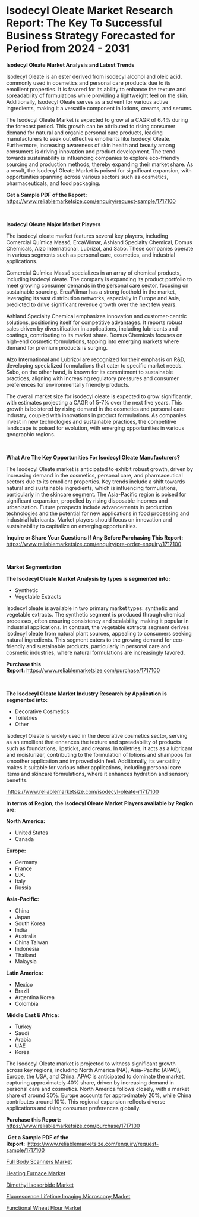 <p><h1>Isodecyl Oleate Market Research Report: The Key To Successful Business Strategy Forecasted for Period from 2024 - 2031</h1></p><p><strong>Isodecyl Oleate Market Analysis and Latest Trends</strong></p>
<p><p>Isodecyl Oleate is an ester derived from isodecyl alcohol and oleic acid, commonly used in cosmetics and personal care products due to its emollient properties. It is favored for its ability to enhance the texture and spreadability of formulations while providing a lightweight feel on the skin. Additionally, Isodecyl Oleate serves as a solvent for various active ingredients, making it a versatile component in lotions, creams, and serums.</p><p>The Isodecyl Oleate Market is expected to grow at a CAGR of 6.4% during the forecast period. This growth can be attributed to rising consumer demand for natural and organic personal care products, leading manufacturers to seek out effective emollients like Isodecyl Oleate. Furthermore, increasing awareness of skin health and beauty among consumers is driving innovation and product development. The trend towards sustainability is influencing companies to explore eco-friendly sourcing and production methods, thereby expanding their market share. As a result, the Isodecyl Oleate Market is poised for significant expansion, with opportunities spanning across various sectors such as cosmetics, pharmaceuticals, and food packaging.</p></p>
<p><strong>Get a Sample PDF of the Report:&nbsp;</strong> <a href="https://www.reliablemarketsize.com/enquiry/request-sample/1717100?utm_campaign=1170&utm_medium=2&utm_source=Github&utm_content=ia&utm_term=13102024&utm_id=isodecyl-oleate">https://www.reliablemarketsize.com/enquiry/request-sample/1717100</a></p>
<p>&nbsp;</p>
<p><strong>Isodecyl Oleate Major Market Players</strong></p>
<p><p>The isodecyl oleate market features several key players, including Comercial Química Massó, ErcaWilmar, Ashland Specialty Chemical, Domus Chemicals, Alzo International, Lubrizol, and Sabo. These companies operate in various segments such as personal care, cosmetics, and industrial applications.</p><p>Comercial Química Massó specializes in an array of chemical products, including isodecyl oleate. The company is expanding its product portfolio to meet growing consumer demands in the personal care sector, focusing on sustainable sourcing. ErcaWilmar has a strong foothold in the market, leveraging its vast distribution networks, especially in Europe and Asia, predicted to drive significant revenue growth over the next few years.</p><p>Ashland Specialty Chemical emphasizes innovation and customer-centric solutions, positioning itself for competitive advantages. It reports robust sales driven by diversification in applications, including lubricants and coatings, contributing to its market share. Domus Chemicals focuses on high-end cosmetic formulations, tapping into emerging markets where demand for premium products is surging.</p><p>Alzo International and Lubrizol are recognized for their emphasis on R&D, developing specialized formulations that cater to specific market needs. Sabo, on the other hand, is known for its commitment to sustainable practices, aligning with increasing regulatory pressures and consumer preferences for environmentally friendly products.</p><p>The overall market size for isodecyl oleate is expected to grow significantly, with estimates projecting a CAGR of 5-7% over the next five years. This growth is bolstered by rising demand in the cosmetics and personal care industry, coupled with innovations in product formulations. As companies invest in new technologies and sustainable practices, the competitive landscape is poised for evolution, with emerging opportunities in various geographic regions.</p></p>
<p>&nbsp;</p>
<p><strong>What Are The Key Opportunities For Isodecyl Oleate Manufacturers?</strong></p>
<p><p>The Isodecyl Oleate market is anticipated to exhibit robust growth, driven by increasing demand in the cosmetics, personal care, and pharmaceutical sectors due to its emollient properties. Key trends include a shift towards natural and sustainable ingredients, which is influencing formulations, particularly in the skincare segment. The Asia-Pacific region is poised for significant expansion, propelled by rising disposable incomes and urbanization. Future prospects include advancements in production technologies and the potential for new applications in food processing and industrial lubricants. Market players should focus on innovation and sustainability to capitalize on emerging opportunities.</p></p>
<p><strong>Inquire or Share Your Questions If Any Before Purchasing This Report:</strong> <a href="https://www.reliablemarketsize.com/enquiry/pre-order-enquiry/1717100?utm_campaign=1170&utm_medium=2&utm_source=Github&utm_content=ia&utm_term=13102024&utm_id=isodecyl-oleate">https://www.reliablemarketsize.com/enquiry/pre-order-enquiry/1717100</a></p>
<p>&nbsp;</p>
<p><strong>Market Segmentation</strong></p>
<p><strong>The Isodecyl Oleate Market Analysis by types is segmented into:</strong></p>
<p><ul><li>Synthetic</li><li>Vegetable Extracts</li></ul></p>
<p><p>Isodecyl oleate is available in two primary market types: synthetic and vegetable extracts. The synthetic segment is produced through chemical processes, often ensuring consistency and scalability, making it popular in industrial applications. In contrast, the vegetable extracts segment derives isodecyl oleate from natural plant sources, appealing to consumers seeking natural ingredients. This segment caters to the growing demand for eco-friendly and sustainable products, particularly in personal care and cosmetic industries, where natural formulations are increasingly favored.</p></p>
<p><strong>Purchase this Report:&nbsp;</strong><a href="https://www.reliablemarketsize.com/purchase/1717100?utm_campaign=1170&utm_medium=2&utm_source=Github&utm_content=ia&utm_term=13102024&utm_id=isodecyl-oleate">https://www.reliablemarketsize.com/purchase/1717100</a></p>
<p>&nbsp;</p>
<p><strong>The Isodecyl Oleate Market Industry Research by Application is segmented into:</strong></p>
<p><ul><li>Decorative Cosmetics</li><li>Toiletries</li><li>Other</li></ul></p>
<p><p>Isodecyl Oleate is widely used in the decorative cosmetics sector, serving as an emollient that enhances the texture and spreadability of products such as foundations, lipsticks, and creams. In toiletries, it acts as a lubricant and moisturizer, contributing to the formulation of lotions and shampoos for smoother application and improved skin feel. Additionally, its versatility makes it suitable for various other applications, including personal care items and skincare formulations, where it enhances hydration and sensory benefits.</p></p>
<p><a href="https://www.reliablemarketsize.com/isodecyl-oleate-r1717100?utm_campaign=1170&utm_medium=2&utm_source=Github&utm_content=ia&utm_term=13102024&utm_id=isodecyl-oleate">&nbsp;https://www.reliablemarketsize.com/isodecyl-oleate-r1717100</a></p>
<p><strong>In terms of Region, the Isodecyl Oleate Market Players available by Region are:</strong></p>
<p>
    <p> <strong> North America: </strong>
        <ul>
            <li>United States</li>
            <li>Canada</li>
        </ul>
        </p> 
    <p> <strong> Europe: </strong>
        <ul>
            <li>Germany</li>
            <li>France</li>
            <li>U.K.</li>
            <li>Italy</li>
            <li>Russia</li>
        </ul>
        </p> 
    <p> <strong> Asia-Pacific: </strong>
        <ul>
            <li>China</li>
            <li>Japan</li>
            <li>South Korea</li>
            <li>India</li>
            <li>Australia</li>
            <li>China Taiwan</li>
            <li>Indonesia</li>
            <li>Thailand</li>
            <li>Malaysia</li>
        </ul>
        </p> 
    <p> <strong> Latin America: </strong>
        <ul>
            <li>Mexico</li>
            <li>Brazil</li>
            <li>Argentina Korea</li>
            <li>Colombia</li>
        </ul>
        </p> 
    <p> <strong> Middle East & Africa: </strong>
        <ul>
            <li>Turkey</li>
            <li>Saudi</li>
            <li>Arabia</li>
            <li>UAE</li>
            <li>Korea</li>
        </ul>
    </p>
    </p>
<p><p>The Isodecyl Oleate market is projected to witness significant growth across key regions, including North America (NA), Asia-Pacific (APAC), Europe, the USA, and China. APAC is anticipated to dominate the market, capturing approximately 40% share, driven by increasing demand in personal care and cosmetics. North America follows closely, with a market share of around 30%. Europe accounts for approximately 20%, while China contributes around 10%. This regional expansion reflects diverse applications and rising consumer preferences globally.</p></p>
<p><strong>Purchase this Report: </strong><a href="https://www.reliablemarketsize.com/purchase/1717100?utm_campaign=1170&utm_medium=2&utm_source=Github&utm_content=ia&utm_term=13102024&utm_id=isodecyl-oleate">https://www.reliablemarketsize.com/purchase/1717100</a></p>
<p>&nbsp;<strong>Get a Sample PDF of the Report:&nbsp;&nbsp;</strong><a href="https://www.reliablemarketsize.com/enquiry/request-sample/1717100?utm_campaign=1170&utm_medium=2&utm_source=Github&utm_content=ia&utm_term=13102024&utm_id=isodecyl-oleate">https://www.reliablemarketsize.com/enquiry/request-sample/1717100</a></p>
<p><strong></strong></p>
<p><p><a href="https://www.linkedin.com/pulse/market-leaders-laggards-global-full-body-scanners-trends-forecast-jnffe?utm_campaign=1170&utm_medium=2&utm_source=Github&utm_content=ia&utm_term=13102024&utm_id=isodecyl-oleate">Full Body Scanners Market</a></p><p><a href="https://www.linkedin.com/pulse/emerging-heating-furnace-market-opportunities-analysis-investors-cqkuf?trk=public_post_embed_feed-article-content&utm_campaign=1170&utm_medium=2&utm_source=Github&utm_content=ia&utm_term=13102024&utm_id=isodecyl-oleate">Heating Furnace Market</a></p><p><a href="https://github.com/padencrooks0o/Market-Research-Report-List-1/blob/main/dimethyl-isosorbide-market.md?utm_campaign=1170&utm_medium=2&utm_source=Github&utm_content=ia&utm_term=13102024&utm_id=isodecyl-oleate">Dimethyl Isosorbide Market</a></p><p><a href="https://www.linkedin.com/pulse/decoding-fluorescence-lifetime-imaging-microscopy-market-kajte?utm_campaign=1170&utm_medium=2&utm_source=Github&utm_content=ia&utm_term=13102024&utm_id=isodecyl-oleate">Fluorescence Lifetime Imaging Microscopy Market</a></p><p><a href="https://github.com/acappassw0t/Market-Research-Report-List-1/blob/main/functional-wheat-flour-market.md?utm_campaign=1170&utm_medium=2&utm_source=Github&utm_content=ia&utm_term=13102024&utm_id=isodecyl-oleate">Functional Wheat Flour Market</a></p></p>